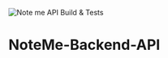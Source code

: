 ![Note me API Build & Tests](https://github.com/jamie-codez/NoteMe-Backend-API/actions/workflows/gradle.yml/badge.svg?branch=master/staging)

# NoteMe-Backend-API
